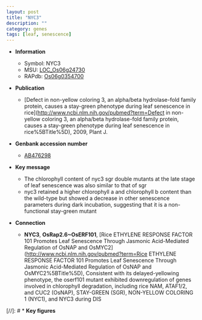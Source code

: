 ```yaml
---
layout: post
title: "NYC3"
description: ""
category: genes
tags: [leaf, senescence]
---
```


* **Information**  
    + Symbol: NYC3  
    + MSU: [LOC_Os06g24730](http://rice.plantbiology.msu.edu/cgi-bin/ORF_infopage.cgi?orf=LOC_Os06g24730)  
    + RAPdb: [Os06g0354700](http://rapdb.dna.affrc.go.jp/viewer/gbrowse_details/irgsp1?name=Os06g0354700)  

* **Publication**  
    + [Defect in non-yellow coloring 3, an alpha/beta hydrolase-fold family protein, causes a stay-green phenotype during leaf senescence in rice](http://www.ncbi.nlm.nih.gov/pubmed?term=Defect in non-yellow coloring 3, an alpha/beta hydrolase-fold family protein, causes a stay-green phenotype during leaf senescence in rice%5BTitle%5D), 2009, Plant J.

* **Genbank accession number**  
    + [AB476298](http://www.ncbi.nlm.nih.gov/nuccore/AB476298)

* **Key message**  
    + The chlorophyll content of nyc3 sgr double mutants at the late stage of leaf senescence was also similar to that of sgr
    + nyc3 retained a higher chlorophyll a and chlorophyll b content than the wild-type but showed a decrease in other senescence parameters during dark incubation, suggesting that it is a non-functional stay-green mutant

* **Connection**  
    + __NYC3__, __OsRap2.6~OsERF101__, [Rice ETHYLENE RESPONSE FACTOR 101 Promotes Leaf Senescence Through Jasmonic Acid-Mediated Regulation of OsNAP and OsMYC2](http://www.ncbi.nlm.nih.gov/pubmed?term=Rice ETHYLENE RESPONSE FACTOR 101 Promotes Leaf Senescence Through Jasmonic Acid-Mediated Regulation of OsNAP and OsMYC2%5BTitle%5D),  Consistent with its delayed-yellowing phenotype, the oserf101 mutant exhibited downregulation of genes involved in chlorophyll degradation, including rice NAM, ATAF1/2, and CUC2 (OsNAP), STAY-GREEN (SGR), NON-YELLOW COLORING 1 (NYC1), and NYC3 during DIS

[//]: # * **Key figures**  


